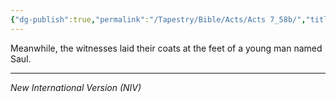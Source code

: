 ```yaml
---
{"dg-publish":true,"permalink":"/Tapestry/Bible/Acts/Acts 7_58b/","title":"Acts 7:58b","hide":true,"tags":["bible-verse","bible-verse"],"dgHomeLink":true,"dgShowLocalGraph":true,"dgEnableSearch":true}
---
```



 Meanwhile, the witnesses laid their coats at the feet of a young man named Saul.



---
*New International Version (NIV)*